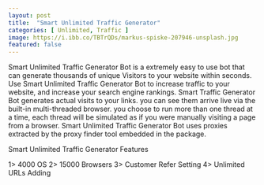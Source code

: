 ```yaml
---
layout: post
title:  "Smart Unlimited Traffic Generator"
categories: [ Unlimited, Traffic ]
image: https://i.ibb.co/TBTrQDs/markus-spiske-207946-unsplash.jpg
featured: false
---
```



Smart Unlimited Traffic Generator Bot is a extremely easy to use bot that can generate thousands of unique Visitors to your website within seconds.
Use Smart Unlimited Traffic Generator Bot to increase traffic to your website, and increase your search engine rankings.
Smart Traffic Generator Bot generates actual visits to your links. you can see them arrive live via the built-in multi-threaded browser.
you choose to run more than one thread at a time, each thread will be simulated as if you were manually visiting a page from a browser.
Smart Unlimited Traffic Generator Bot uses proxies extracted by the proxy finder tool embedded in the package.


Smart Unlimited Traffic Generator Features 

1> 4000 OS
2> 15000 Browsers
3> Customer Refer Setting
4> Unlimited URLs Adding
